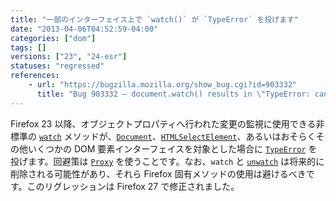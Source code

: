 ```yaml
---
title: "一部のインターフェイス上で `watch()` が `TypeError` を投げます"
date: "2013-04-06T04:52:59-04:00"
categories: ["dom"]
tags: []
versions: ["23", "24-esr"]
statuses: "regressed"
references:
    - url: "https://bugzilla.mozilla.org/show_bug.cgi?id=903332"
      title: "Bug 903332 – document.watch() results in \"TypeError: can\'t watch non-native objects of class Proxy\""
---
```

Firefox 23 以降、オブジェクトプロパティへ行われた変更の監視に使用できる非標準の [`watch`](https://developer.mozilla.org/docs/Web/JavaScript/Reference/Global_Objects/Object/watch) メソッドが、[`Document`](https://developer.mozilla.org/docs/Web/API/Document)、[`HTMLSelectElement`](https://developer.mozilla.org/docs/Web/API/HTMLSelectElement)、あるいはおそらくその他いくつかの DOM 要素インターフェイスを対象とした場合に [`TypeError`](https://developer.mozilla.org/docs/Web/JavaScript/Reference/Global_Objects/TypeError) を投げます。回避策は [`Proxy`](https://developer.mozilla.org/docs/Web/JavaScript/Reference/Global_Objects/Proxy) を使うことです。なお、`watch` と [`unwatch`](https://developer.mozilla.org/docs/Web/JavaScript/Reference/Global_Objects/Object/unwatch) は将来的に削除される可能性があり、それら Firefox 固有メソッドの使用は避けるべきです。このリグレッションは Firefox 27 で修正されました。
